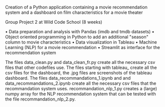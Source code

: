 Creation of a Python application containing a movie recommendation system and a dashboard on film characteristics for a movie theater

Group Project 2 at Wild Code School (8 weeks)

• Data preparation and analysis with Pandas (imdb and tmdb datasets)
• Object oriented programming in Python to add an additional "season" column to movie characteristics
• Data visualization in Tableau
• Machine Learning (NLP) for a movie recommendation
• Streamlit as interface for the recommendation system

The files data_clean.py and data_clean_fr.py create all the necessary csv files that other codefiles use.
The files starting with tableau_ create all the csv files for the dashboard, the .jpg files are screenshots of the tableau dashboard.
The files data_recommandations_1.ipynb and and data_recommandations_2.ipynb create all the necessary csv files that the recommandation system uses.
recommandation_nlp_1.py creates a (large) numpy array for the NLP recommendation system that can be tested with the file recommandation_nlp_2.py.
